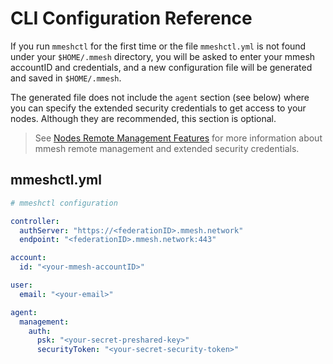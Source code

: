 # CLI Configuration Reference

If you run `mmeshctl` for the first time or the file `mmeshctl.yml` is not found under your `$HOME/.mmesh` directory, you will be asked to enter your mmesh accountID and credentials, and a new configuration file will be generated and saved in `$HOME/.mmesh`.

The generated file does not include the `agent` section (see below) where you can specify the extended security credentials to get access to your nodes. Although they are recommended, this section is optional.

> See [Nodes Remote Management Features](/platform/networking/nodes/#remote-management-features) for more information about mmesh remote management and extended security credentials.

## mmeshctl.yml

```yaml
# mmeshctl configuration

controller:
  authServer: "https://<federationID>.mmesh.network"
  endpoint: "<federationID>.mmesh.network:443"

account:
  id: "<your-mmesh-accountID>"

user:
  email: "<your-email>"

agent:
  management:
    auth:
      psk: "<your-secret-preshared-key>"
      securityToken: "<your-secret-security-token>"
```
